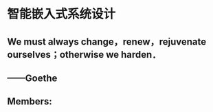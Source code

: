 #  智能嵌入式系统设计
## We must always change，renew，rejuvenate ourselves；otherwise we harden．  
##                                                                ——Goethe  
## Members:
   
   
